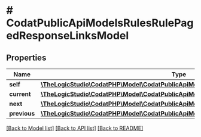 # # CodatPublicApiModelsRulesRulePagedResponseLinksModel

## Properties

Name | Type | Description | Notes
------------ | ------------- | ------------- | -------------
**self** | [**\TheLogicStudio\CodatPHP\Model\CodatPublicApiModelsRulesRulePagedResponseHrefModel**](CodatPublicApiModelsRulesRulePagedResponseHrefModel.md) |  | [optional]
**current** | [**\TheLogicStudio\CodatPHP\Model\CodatPublicApiModelsRulesRulePagedResponseHrefModel**](CodatPublicApiModelsRulesRulePagedResponseHrefModel.md) |  | [optional]
**next** | [**\TheLogicStudio\CodatPHP\Model\CodatPublicApiModelsRulesRulePagedResponseHrefModel**](CodatPublicApiModelsRulesRulePagedResponseHrefModel.md) |  | [optional]
**previous** | [**\TheLogicStudio\CodatPHP\Model\CodatPublicApiModelsRulesRulePagedResponseHrefModel**](CodatPublicApiModelsRulesRulePagedResponseHrefModel.md) |  | [optional]

[[Back to Model list]](../../README.md#models) [[Back to API list]](../../README.md#endpoints) [[Back to README]](../../README.md)
